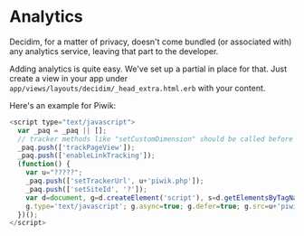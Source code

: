# Analytics

Decidim, for a matter of privacy, doesn't come bundled (or associated with) any analytics service, leaving that part to the developer.

Adding analytics is quite easy. We've set up a partial in place for that. Just create a view in your app under `app/views/layouts/decidim/_head_extra.html.erb` with your content.

Here's an example for Piwik:

```javascript
<script type="text/javascript">
  var _paq = _paq || [];
  // tracker methods like "setCustomDimension" should be called before "trackPageView"
  _paq.push(['trackPageView']);
  _paq.push(['enableLinkTracking']);
  (function() {
    var u="?????";
    _paq.push(['setTrackerUrl', u+'piwik.php']);
    _paq.push(['setSiteId', '?']);
    var d=document, g=d.createElement('script'), s=d.getElementsByTagName('script')[0];
    g.type='text/javascript'; g.async=true; g.defer=true; g.src=u+'piwik.js'; s.parentNode.insertBefore(g,s);
  })();
</script>
```
